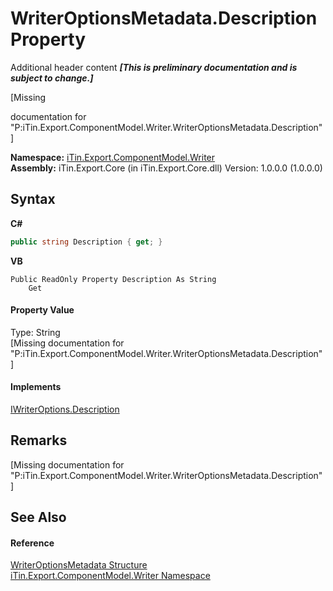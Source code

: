# WriterOptionsMetadata.Description Property 
Additional header content _**\[This is preliminary documentation and is subject to change.\]**_

\[Missing <summary> documentation for "P:iTin.Export.ComponentModel.Writer.WriterOptionsMetadata.Description"\]

**Namespace:**&nbsp;<a href="37973b78-6b66-1218-9d7d-14680ab2aeda">iTin.Export.ComponentModel.Writer</a><br />**Assembly:**&nbsp;iTin.Export.Core (in iTin.Export.Core.dll) Version: 1.0.0.0 (1.0.0.0)

## Syntax

**C#**<br />
``` C#
public string Description { get; }
```

**VB**<br />
``` VB
Public ReadOnly Property Description As String
	Get
```


#### Property Value
Type: String<br />\[Missing <value> documentation for "P:iTin.Export.ComponentModel.Writer.WriterOptionsMetadata.Description"\]

#### Implements
<a href="ce29a20c-41a4-2ce1-4cb1-3b6f46a2fa27">IWriterOptions.Description</a><br />

## Remarks
\[Missing <remarks> documentation for "P:iTin.Export.ComponentModel.Writer.WriterOptionsMetadata.Description"\]

## See Also


#### Reference
<a href="b24b9473-149a-afa2-64da-5ce5062b5695">WriterOptionsMetadata Structure</a><br /><a href="37973b78-6b66-1218-9d7d-14680ab2aeda">iTin.Export.ComponentModel.Writer Namespace</a><br />